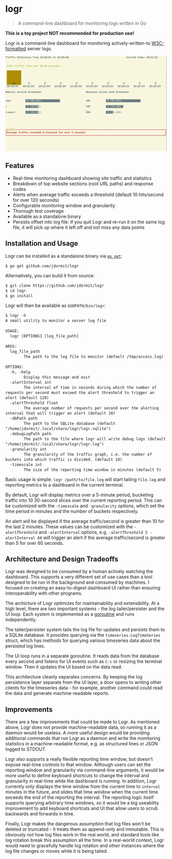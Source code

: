 # logr
> A command-line dashboard for monitoring logs written in Go

**This is a toy project NOT recommended for production use!**

Logr is a command-line dashboard for monitoring actively-written-to [W3C-formatted](https://www.w3.org/Daemon/User/Config/Logging.html) server logs.

![logr screenshot](./logr-demo.gif)

## Features
- Real-time monitoring dashboard showing site traffic and statistics
- Breakdown of top website sections (root URL paths) and response codes
- Alerts when average traffic exceeds a threshold (default 10 hits/second for over 120 seconds)
- Configurable monitoring window and granularity
- Thorough test coverage
- Available as a standalone binary
- Persists offset into log file: if you quit Logr and re-run it on the same log file, it will pick up where it left off and not miss any data points

## Installation and Usage
Logr can be installed as a standalone binary via [`go get`](https://golang.org/cmd/go/):

    $ go get github.com/jdormit/logr
	
Alternatively, you can build it from source:

    $ git clone https://github.com/jdormit/logr
	$ cd logr
	$ go install

Logr will then be available as `$GOPATH/bin/logr`:

    $ logr -h
    A small utility to monitor a server log file

    USAGE:
      logr [OPTIONS] [log_file_path]
    
    ARGS:
      log_file_path
            The path to the log file to monitor (default /tmp/access.log)
    
    OPTIONS:
      -h, -help
            Display this message and exit
      -alertInterval int
        	The interval of time in seconds during which the number of requests per second must exceed the alert threshold to trigger an alert (default 120)
      -alertThreshold float
        	The average number of requests per second over the alerting interval that will trigger an alert (default 10)
      -dbPath path
        	The path to the SQLite database (default "/home/jdormit/.local/share/logr/logr.sqlite")
      -debugLogPath path
        	The path to the file where logr will write debug logs (default "/home/jdormit/.local/share/logr/logr.log")
      -granularity int
        	The granularity of the traffic graph, i.e. the number of buckets into which traffic is divided. (default 10)
      -timescale int
        	The size of the reporting time window in minutes (default 5)
			
Basic usage is simple: `logr /path/to/file.log` will start tailing `file.log` and reporting metrics to a dashboard in the current terminal. 

By default, Logr will display metrics over a 5-minute period, bucketing traffic into 10 30-second slices over the current reporting period. This can be customized with the `-timescale` and `-granularity` options, which set the time period in minutes and the number of buckets respectively.

An alert will be displayed if the average traffic/second is greater than 10 for the last 2 minutes. These values can be customized with the `-alertThreshold` and `-alertInterval` options, e.g. `-alertThreshold 5 -alertInterval 60` will trigger an alert if the average traffic/second is greater than 5 for over 60 seconds.

## Architecture and Design Tradeoffs
Logr was designed to be consumed by a human actively watching the dashboard. This supports a very different set of use cases than a tool designed to be run in the background and consumed by machines. I focused on creating an easy-to-digest dashboard UI rather than ensuring interoperability with other programs.

The archicture of Logr optimizes for maintainability and extensibility. At a high level, there are two important systems - the log tailer/persister and the UI loop. Each system is implemented as a [goroutine](https://golang.org/doc/effective_go.html#goroutines) and runs independently. 

The tailer/persister system tails the log file for updates and persists them to a SQLite database. It provides querying via the `timeseries.LogTimeSeries` struct, which has methods for querying various timeseries data about the persisted log lines.

The UI loop runs in a separate goroutine. It reads data from the database every second and listens for UI events such as `C-c` or resizing the terminal window. Then it updates the UI based on the data read.

This architecture cleanly separates concerns. By keeping the log persistence layer separate from the UI layer, a door opens to writing other clients for the timeseries data - for example, another command could read the data and generate machine-readable reports.

## Improvements
There are a few improvements that could be made to Logr. As mentioned above, Logr does not provide machine-readable data, so running it as a daemon would be useless. A more useful design would be providing additional commands that run Logr as a daemon and write the monitoring statistics in a machine-readable format, e.g. as structured lines or JSON logged to STDOUT.

Logr also supports a really flexible reporting time window, but doesn't expose real-time controls to that window. Although users can set the reporting window and granularity via command-line arguments, it would be more useful to define keyboard shortcuts to change the interval and granularity in real-time while the dashboard is running. In addition, Logr currently only displays the time window from the current time to `interval` minutes in the future, and slides that time window when the current time exceeds the end of the reporting the interval. The reporting logic itself supports querying arbitrary time windows, so it would be a big useability improvement to add keyboard shortcuts and UI that allow users to scrub backwards and forwards in time.

Finally, Logr makes the dangerous assumption that log files won't be deleted or truncated - it treats them as append-only and immutable. This is obviously not how log files work in the real world, and standard tools like log rotation break this assumption all the time. In a real-world context, Logr would need to gracefully handle log rotation and other instances where the log file changes or moves while it is being tailed.
